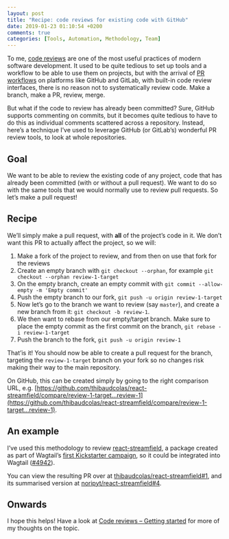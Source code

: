 ```yaml
---
layout: post
title: "Recipe: code reviews for existing code with GitHub"
date: 2019-01-23 01:10:54 +0200
comments: true
categories: [Tools, Automation, Methodology, Team]
---
```


To me, [code reviews](/code-reviews-getting-started) are one of the most useful practices of modern software development. It used to be quite tedious to set up tools and a workflow to be able to use them on projects, but with the arrival of [PR workflows](https://guides.github.com/introduction/flow/) on platforms like GitHub and GitLab, with built-in code review interfaces, there is no reason not to systematically review code. Make a branch, make a PR, review, merge.

But what if the code to review has already been committed? Sure, GitHub supports commenting on commits, but it becomes quite tedious to have to do this as individual comments scattered across a repository. Instead, here’s a technique I’ve used to leverage GitHub (or GitLab’s) wonderful PR review tools, to look at whole repositories.

<!-- more -->

## Goal

We want to be able to review the existing code of any project, code that has already been committed (with or without a pull request). We want to do so with the same tools that we would normally use to review pull requests. So let’s make a pull request!

## Recipe

We’ll simply make a pull request, with **all** of the project’s code in it. We don’t want this PR to actually affect the project, so we will:

1. Make a fork of the project to review, and from then on use that fork for the reviews
2. Create an empty branch with `git checkout --orphan`, for example `git checkout --orphan review-1-target`
3. On the empty branch, create an empty commit with `git commit --allow-empty -m 'Empty commit'`
4. Push the empty branch to our fork, `git push -u origin review-1-target`
5. Now let’s go to the branch we want to review (say `master`), and create a new branch from it: `git checkout -b review-1`.
6. We then want to rebase from our empty/target branch. Make sure to place the empty commit as the first commit on the branch, `git rebase -i review-1-target`
7. Push the branch to the fork, `git push -u origin review-1`

That’is it! You should now be able to create a pull request for the branch, targeting the `review-1-target` branch on your fork so no changes risk making their way to the main repository.

On GitHub, this can be created simply by going to the right comparison URL, e.g. [https://github.com/thibaudcolas/react-streamfield/compare/review-1-target...review-1](https://github.com/thibaudcolas/react-streamfield/compare/review-1-target...review-1).

## An example

I’ve used this methodology to review [react-streamfield](https://github.com/noripyt/react-streamfield), a package created as part of Wagtail’s [first Kickstarter campaign](https://www.kickstarter.com/projects/noripyt/wagtails-first-hatch), so it could be integrated into Wagtail ([#4942](https://github.com/wagtail/wagtail/pull/4942)).

You can view the resulting PR over at [thibaudcolas/react-streamfield#1](https://github.com/thibaudcolas/react-streamfield/pull/1), and its summarised version at [noripyt/react-streamfield#4](https://github.com/noripyt/react-streamfield/issues/4).

## Onwards

I hope this helps! Have a look at [Code reviews – Getting started](/code-reviews-getting-started) for more of my thoughts on the topic.
